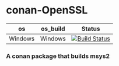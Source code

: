 # conan-OpenSSL
| os | os_build | Status |
|---|---|---|
| Windows | Windows | [![Build Status](https://dev.azure.com/bjoernstresing/bjoernstresing/_apis/build/status/Tereius.conan-OpenSSL?branchName=master&jobName=Windows)](https://dev.azure.com/bjoernstresing/bjoernstresing/_build/latest?definitionId=5&branchName=master) |

### A conan package that builds msys2 
